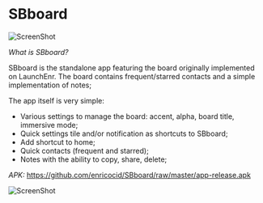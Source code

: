 # SBboard

![ScreenShot](https://raw.githubusercontent.com/enricocid/SBboard/master/art2.png)

*What is SBboard?*

SBboard is the standalone app featuring the board originally implemented on LaunchEnr. The board contains frequent/starred contacts and a simple implementation of notes;

The app itself is very simple:

- Various settings to manage the board: accent, alpha, board title, immersive mode;
- Quick settings tile and/or notification as shortcuts to SBboard;
- Add shortcut to home;
- Quick contacts (frequent and starred);
- Notes with the ability to copy, share, delete;

*APK:* https://github.com/enricocid/SBboard/raw/master/app-release.apk

![ScreenShot](https://raw.githubusercontent.com/enricocid/SBboard/master/notes.gif)
